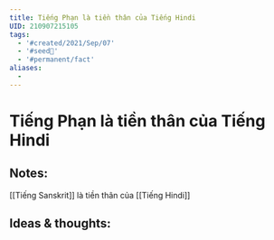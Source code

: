 ```yaml
---
title: Tiếng Phạn là tiền thân của Tiếng Hindi
UID: 210907215105
tags:
  - '#created/2021/Sep/07'
  - '#seed🥜'
  - '#permanent/fact'
aliases:
  - 
---
```

# Tiếng Phạn là tiền thân của Tiếng Hindi

## Notes:
[[Tiếng Sanskrit]] là tiền thân của [[Tiếng Hindi]]

## Ideas & thoughts:
